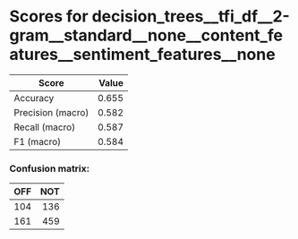 # Scores for decision_trees__tfi_df__2-gram__standard__none__content_features__sentiment_features__none
|      Score      |Value|
|-----------------|----:|
|Accuracy         |0.655|
|Precision (macro)|0.582|
|Recall (macro)   |0.587|
|F1 (macro)       |0.584|

### Confusion matrix:
|OFF|NOT|
|--:|--:|
|104|136|
|161|459|
